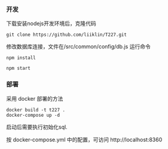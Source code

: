 ### 开发
下载安装nodejs开发环境后，克隆代码
```
git clone https://github.com/liiklin/T227.git
```

修改数据库连接，文件在/src/common/config/db.js
运行命令
```
npm install

npm start
```

### 部署

采用 docker 部署的方法
```
docker build -t t227 .
docker-compose up -d
```
启动后需要执行初始化sql.

按 docker-compose.yml 中的配置，可访问 http://localhost:8360